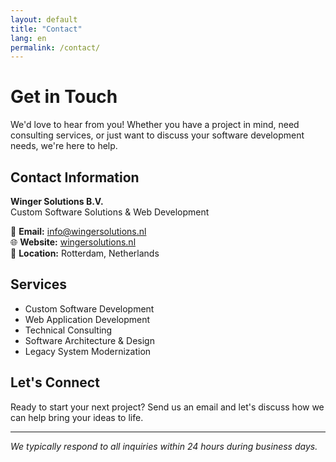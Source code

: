 ```yaml
---
layout: default
title: "Contact"
lang: en
permalink: /contact/
---
```


# Get in Touch

We'd love to hear from you! Whether you have a project in mind, need consulting services, or just want to discuss your software development needs, we're here to help.

## Contact Information

**Winger Solutions B.V.**  
Custom Software Solutions & Web Development

📧 **Email:** [info@wingersolutions.nl](mailto:info@wingersolutions.nl)  
🌐 **Website:** [wingersolutions.nl](https://wingersolutions.nl)  
📍 **Location:** Rotterdam, Netherlands

## Services

- Custom Software Development
- Web Application Development
- Technical Consulting
- Software Architecture & Design
- Legacy System Modernization

## Let's Connect

Ready to start your next project? Send us an email and let's discuss how we can help bring your ideas to life.

---

*We typically respond to all inquiries within 24 hours during business days.*

